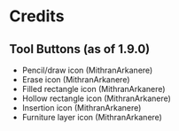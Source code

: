 # Credits

## Tool Buttons (as of 1.9.0)
* Pencil/draw icon (MithranArkanere)
* Erase icon (MithranArkanere)
* Filled rectangle icon (MithranArkanere)
* Hollow rectangle icon (MithranArkanere)
* Insertion icon (MithranArkanere)
* Furniture layer icon (MithranArkanere)
